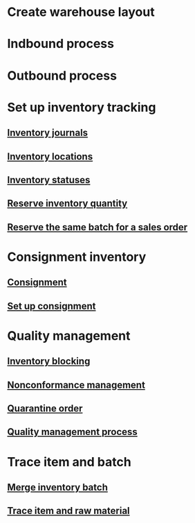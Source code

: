 # Create warehouse layout
# Indbound process
# Outbound process
# Set up inventory tracking
## [Inventory journals](inventory-journals.md)
## [Inventory locations](inventory-locations.md)
## [Inventory statuses](inventory-statuses.md)
## [Reserve inventory quantity](reserve-inventory-quantities.md)
## [Reserve the same batch for a sales order](../sales-marketing/reserve-same-batch-sales-order.md)
# Consignment inventory
## [Consignment](consignment.md)
## [Set up consignment](set-up-consignment.md)
# Quality management
## [Inventory blocking](inventory-blocking.md)
## [Nonconformance management](enable-nonconformance-management.md)
## [Quarantine order](quarantine-orders.md)
## [Quality management process](quality-management-processes.md)
# Trace item and batch
## [Merge inventory batch](merge-inventory-batches.md)
## [Trace item and raw material](trace-items-raw-materials-inventory-production-sales.md)
